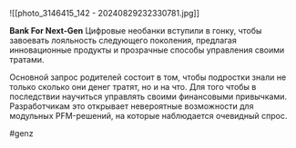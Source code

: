 

![[photo_3146415_142 - 20240829232330781.jpg]]

**Bank For Next-Gen**
Цифровые необанки вступили в гонку, чтобы завоевать лояльность следующего поколения, предлагая инновационные продукты и прозрачные способы управления своими тратами. 

Основной запрос родителей состоит в том, чтобы подростки знали не только сколько они денег тратят, но и на что. Для того чтобы в последствии научиться управлять своими финансовыми привычками. Разработчикам это открывает невероятные возможности для модульных PFM-решений, на которые наблюдается очевидный спрос.

#genz